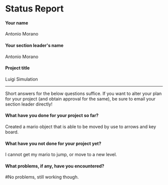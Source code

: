 # Status Report

#### Your name

Antonio Morano

#### Your section leader's name

Antonio Morano

#### Project title

Luigi Simulation

***

Short answers for the below questions suffice. If you want to alter your plan for your project (and obtain approval for the same), be sure to email your section leader directly!

#### What have you done for your project so far?

Created a mario object that is able to be moved by use to arrows and key board. 

#### What have you not done for your project yet?
I cannot get my mario to jump, or move to a new level.

#### What problems, if any, have you encountered?

#No problems, still working though.
